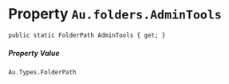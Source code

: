 # Property `Au.folders.AdminTools`

```
public static FolderPath AdminTools { get; }
```

##### Property Value

`Au.Types.FolderPath`